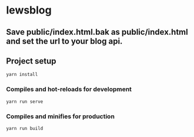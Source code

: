 # lewsblog

## Save public/index.html.bak as public/index.html and set the url to your blog api.

## Project setup
```
yarn install
```

### Compiles and hot-reloads for development
```
yarn run serve
```

### Compiles and minifies for production
```
yarn run build
```
